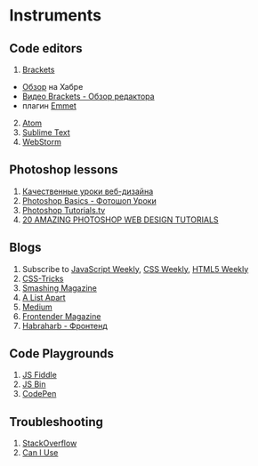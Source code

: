 # Instruments

## Code editors
1. [Brackets](http://brackets.io/)
  * [Обзор](http://habrahabr.ru/post/190454/) на Хабре
  * [Видео Brackets - Обзор редактора](http://www.youtube.com/watch?v=sREM7ubwLWw) 
  * плагин [Emmet](https://github.com/emmetio/brackets-emmet)
2. [Atom](https://atom.io/)
3. [Sublime Text](http://www.sublimetext.com/)
4. [WebStorm](https://www.jetbrains.com/webstorm/)

## Photoshop lessons
1. [Качественные уроки веб-дизайна](http://www.dejurka.ru/web-design/web-design-tutorials/)
2. [Photoshop Basics - Фотошоп Уроки](http://egraphic.ru/photoshop/basics/)
3. [Photoshop Tutorials.tv](http://www.youtube.com/user/NewWorldOps/videos)
4. [20 AMAZING PHOTOSHOP WEB DESIGN TUTORIALS](http://tutvid.com/web-graphic-design-inspiration/20-amazing-photoshop-web-design-tutorials/)

## Blogs
1. Subscribe to [JavaScript Weekly](http://javascriptweekly.com/), [CSS Weekly](http://css-weekly.com/), [HTML5 Weekly](http://html5weekly.com/)
2. [CSS-Tricks](http://css-tricks.com/)
2. [Smashing Magazine](http://www.smashingmagazine.com/)
4. [A List Apart](http://alistapart.com/articles)
5. [Medium](https://medium.com/tag/web-development)
6. [Frontender Magazine](http://frontender.info/)
7. [Habraharb - Фронтенд](https://habrahabr.ru/posts/frontend/)

## Code Playgrounds
1. [JS Fiddle](https://jsfiddle.net/)
2. [JS Bin](http://jsbin.com/)
3. [CodePen](http://codepen.io/)

## Troubleshooting
1. [StackOverflow](http://stackoverflow.com/)
2. [Can I Use](http://caniuse.com/)
